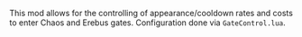This mod allows for the controlling of appearance/cooldown rates and costs to enter Chaos and Erebus gates. Configuration done via `GateControl.lua`.